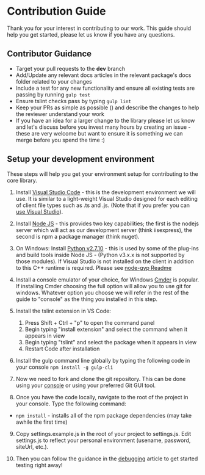 # Contribution Guide

Thank you for your interest in contributing to our work. This guide should help you get started, please let us know if you have any questions.

## Contributor Guidance

* Target your pull requests to the **dev** branch
* Add/Update any relevant docs articles in the relevant package's docs folder related to your changes
* Include a test for any new functionality and ensure all existing tests are passing by running `gulp test`
* Ensure tslint checks pass by typing `gulp lint`
* Keep your PRs as simple as possible () and describe the changes to help the reviewer understand your work
* If you have an idea for a larger change to the library please let us know and let's discuss before you invest many hours by creating an issue - these are very welcome but want to ensure it is something we can merge before you spend the time :)

## Setup your development environment

These steps will help you get your environment setup for contributing to the core library.

1. Install [Visual Studio Code](https://code.visualstudio.com/) - this is the development environment we will use. It is similar to a light-weight Visual Studio designed for each editing of client file types such as .ts and .js. (Note that if you prefer you can [use Visual Studio](Use-In-Visual-Studio)).

2. Install [Node JS](https://nodejs.org/en/download/) - this provides two key capabilities; the first is the nodejs server which will act as our development server (think iisexpress), the second is npm a package manager (think nuget).

3. On Windows: Install [Python v2.7.10](https://www.python.org/downloads/release/python-2710/) - this is used by some of the plug-ins and build tools inside Node JS - (Python v3.x.x is not supported by those modules). If Visual Studio is not installed on the client in addition to this C++ runtime is required. Please see [node-gyp Readme](https://github.com/nodejs/node-gyp/blob/master/README.md)

4. Install a console emulator of your choice, for Windows [Cmder](http://cmder.net/) is popular. If installing Cmder choosing the full option will allow you to use git for windows. Whatever option you choose we will refer in the rest of the guide to "console" as the thing you installed in this step.

5. Install the tslint extension in VS Code:
	1. Press Shift + Ctrl + "p" to open the command panel
	2. Begin typing "install extension" and select the command when it appears in view
	3. Begin typing "tslint" and select the package when it appears in view
	4. Restart Code after installation

6. Install the gulp command line globally by typing the following code in your console `npm install -g gulp-cli`

7. Now we need to fork and clone the git repository. This can be done using your [console](https://help.github.com/articles/fork-a-repo/) or using your preferred Git GUI tool.

8. Once you have the code locally, navigate to the root of the project in your console. Type the following command:
  - `npm install` - installs all of the npm package dependencies (may take awhile the first time)

9. Copy settings.example.js in the root of your project to settings.js. Edit settings.js to reflect your personal environment (usename, password, siteUrl, etc.).

10. Then you can follow the guidance in the [debugging](debugging.md) article to get started testing right away!




